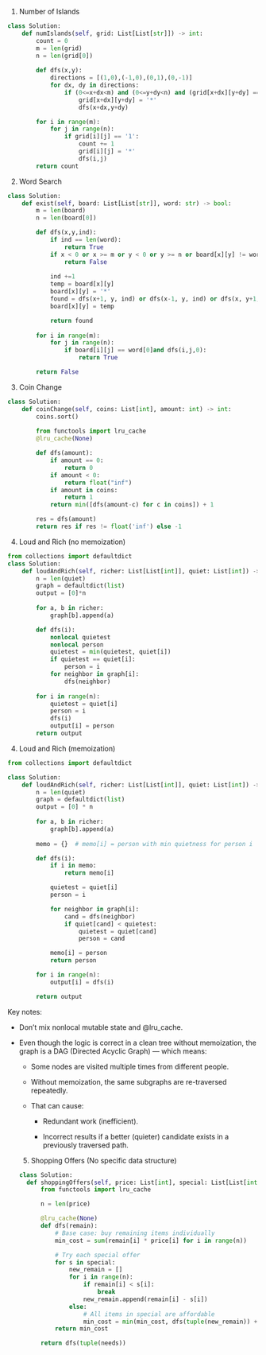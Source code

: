 1. Number of Islands
```python
class Solution:
    def numIslands(self, grid: List[List[str]]) -> int:
        count = 0
        m = len(grid)
        n = len(grid[0])
        
        def dfs(x,y):
            directions = [(1,0),(-1,0),(0,1),(0,-1)]
            for dx, dy in directions:
                if (0<=x+dx<m) and (0<=y+dy<n) and (grid[x+dx][y+dy] == '1'):
                    grid[x+dx][y+dy] = '*'
                    dfs(x+dx,y+dy)

        for i in range(m):
            for j in range(n):
                if grid[i][j] == '1':
                    count += 1
                    grid[i][j] = '*'
                    dfs(i,j)
        return count
```
2. Word Search
```python
class Solution:
    def exist(self, board: List[List[str]], word: str) -> bool:
        m = len(board)
        n = len(board[0])

        def dfs(x,y,ind):
            if ind == len(word): 
                return True           
            if x < 0 or x >= m or y < 0 or y >= n or board[x][y] != word[ind]:
                return False
            
            ind +=1
            temp = board[x][y]
            board[x][y] = '*'
            found = dfs(x+1, y, ind) or dfs(x-1, y, ind) or dfs(x, y+1, ind) or dfs(x, y-1, ind) 
            board[x][y] = temp

            return found
        
        for i in range(m):
            for j in range(n):
                if board[i][j] == word[0]and dfs(i,j,0):
                    return True

        return False
```
3. Coin Change
```python
class Solution:
    def coinChange(self, coins: List[int], amount: int) -> int:
        coins.sort()
        
        from functools import lru_cache
        @lru_cache(None)

        def dfs(amount):
            if amount == 0:
                return 0
            if amount < 0:
                return float("inf")
            if amount in coins:
                return 1
            return min([dfs(amount-c) for c in coins]) + 1

        res = dfs(amount)
        return res if res != float('inf') else -1
```
4. Loud and Rich (no memoization)
```python
from collections import defaultdict
class Solution:
    def loudAndRich(self, richer: List[List[int]], quiet: List[int]) -> List[int]:
        n = len(quiet)
        graph = defaultdict(list)
        output = [0]*n
        
        for a, b in richer:
            graph[b].append(a)

        def dfs(i):
            nonlocal quietest
            nonlocal person
            quietest = min(quietest, quiet[i])
            if quietest == quiet[i]:
                person = i
            for neighbor in graph[i]:
                dfs(neighbor)
                
        for i in range(n):
            quietest = quiet[i]
            person = i
            dfs(i)
            output[i] = person
        return output
```
4. Loud and Rich (memoization)
```python
from collections import defaultdict

class Solution:
    def loudAndRich(self, richer: List[List[int]], quiet: List[int]) -> List[int]:
        n = len(quiet)
        graph = defaultdict(list)
        output = [0] * n
        
        for a, b in richer:
            graph[b].append(a)
        
        memo = {}  # memo[i] = person with min quietness for person i

        def dfs(i):
            if i in memo:
                return memo[i]

            quietest = quiet[i]
            person = i

            for neighbor in graph[i]:
                cand = dfs(neighbor)
                if quiet[cand] < quietest:
                    quietest = quiet[cand]
                    person = cand

            memo[i] = person
            return person

        for i in range(n):
            output[i] = dfs(i)

        return output
```
Key notes:

- Don’t mix nonlocal mutable state and @lru_cache.
- Even though the logic is correct in a clean tree without memoization, the graph is a DAG (Directed Acyclic Graph) — which means:

    - Some nodes are visited multiple times from different people.

    - Without memoization, the same subgraphs are re-traversed repeatedly.

    - That can cause:

        - Redundant work (inefficient).

        - Incorrect results if a better (quieter) candidate exists in a previously traversed path.
     
  5. Shopping Offers (No specific data structure)
  ```python
  class Solution:
    def shoppingOffers(self, price: List[int], special: List[List[int]], needs: List[int]) -> int:
        from functools import lru_cache

        n = len(price)

        @lru_cache(None)
        def dfs(remain):
            # Base case: buy remaining items individually
            min_cost = sum(remain[i] * price[i] for i in range(n))

            # Try each special offer
            for s in special:
                new_remain = []
                for i in range(n):
                    if remain[i] < s[i]:
                        break
                    new_remain.append(remain[i] - s[i])
                else:
                    # All items in special are affordable
                    min_cost = min(min_cost, dfs(tuple(new_remain)) + s[-1])
            return min_cost

        return dfs(tuple(needs))
```
